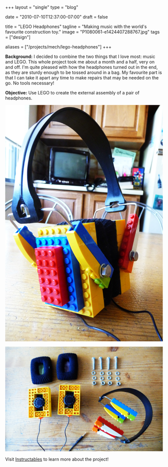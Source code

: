 +++
layout =    "single"
type =      "blog"

date = "2010-07-10T12:37:00-07:00"
draft =     false

title = "LEGO Headphones"
tagline = "Making music with the world's favourite construction toy."
image =     "P1080061-e1424407288767.jpg"
tags =      ["design"]

aliases =   ["/projects/mech/lego-headphones"]
+++

__Background:__ I decided to combine the two things that I love most: music and LEGO. This whole project took me about a month and a half, very on and off. I'm quite pleased with how the headphones turned out in the end, as they are sturdy enough to be tossed around in a bag. My favourite part is that I can take it apart any time to make repairs that may be needed on the go. No tools necessary!

__Objective:__ Use LEGO to create the external assembly of a pair of headphones.

![The world's finest LEGO headphones in all its glory.](P1080061-e1424407288767.jpg)

![Easily deconstructed, staying true to the LEGO roots.](P1080050.jpg)

Visit [Instructables](http://www.instructables.com/id/LEGO-Headphones/) to learn more about the project!
